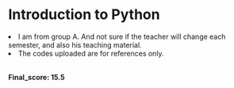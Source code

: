 # Introduction to Python

<li>I am from group A. And not sure if the teacher will change each semester, and also his teaching material.
</li>
<li>The codes uploaded are for references only.</li> <br/>

**Final_score: 15.5**
